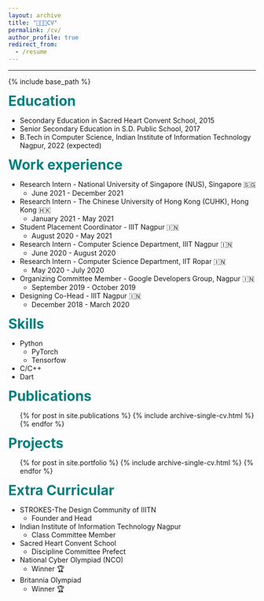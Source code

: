 ```yaml
---
layout: archive
title: "👨🏻‍🎓CV"
permalink: /cv/
author_profile: true
redirect_from:
  - /resume
---
```

---

{% include base_path %}

<span style=" font-size:2em; font-weight:bold;color:teal ">Education</span>
* Secondary Education in Sacred Heart Convent School, 2015
* Senior Secondary Education in S.D. Public School, 2017
* B.Tech in Computer Science, Indian Institute of Information Technology Nagpur, 2022 (expected)

<span style=" font-size:2em; font-weight:bold;color:teal ">Work experience</span>
* Research Intern - National University of Singapore (NUS), Singapore 🇸🇬
  * June 2021 - December 2021
* Research Intern - The Chinese University of Hong Kong (CUHK), Hong Kong 🇭🇰
  * January 2021 - May 2021 
* Student Placement Coordinator - IIIT Nagpur 🇮🇳
  * August 2020 - May 2021
* Research Intern - Computer Science Department, IIIT Nagpur 🇮🇳
  * June 2020 - August 2020
* Research Intern - Computer Science Department, IIT Ropar 🇮🇳
  * May 2020 - July 2020
* Organizing Committee Member - Google Developers Group, Nagpur 🇮🇳
  * September 2019 - October 2019
* Designing Co-Head - IIIT Nagpur 🇮🇳
  * December 2018 - March 2020
  
<span style=" font-size:2em; font-weight:bold;color:teal ">Skills</span>
* Python
  *  PyTorch
  *  Tensorfow
* C/C++
* Dart

<span style=" font-size:2em; font-weight:bold;color:teal ">Publications</span>
  <ul>{% for post in site.publications %}
    {% include archive-single-cv.html %}
  {% endfor %}</ul>
  
<span style=" font-size:2em; font-weight:bold;color:teal ">Projects</span>
  <ul>{% for post in site.portfolio %}
    {% include archive-single-cv.html %}
  {% endfor %}</ul>
  
  
<span style=" font-size:2em; font-weight:bold;color:teal ">Extra Curricular</span>
* STROKES-The Design Community of IIITN
  * Founder and Head 
* Indian Institute of Information Technology Nagpur
  * Class Committee Member
* Sacred Heart Convent School
  * Discipline Committee Prefect
* National Cyber Olympiad (NCO)
  * Winner 🏆
* Britannia Olympiad
  * Winner 🏆











  
